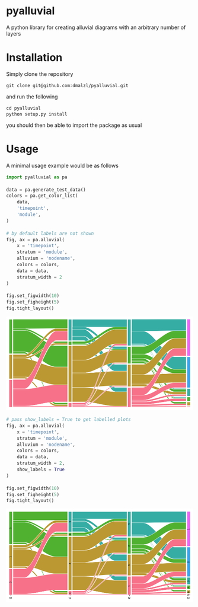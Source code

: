 # pyalluvial
A python library for creating alluvial diagrams with an arbitrary number of layers

# Installation
Simply clone the repository
```commandline
git clone git@github.com:dmalzl/pyalluvial.git
```
and run the following
```commandline
cd pyalluvial
python setup.py install
```
you should then be able to import the package as usual

# Usage
A minimal usage example would be as follows
```python
import pyalluvial as pa

data = pa.generate_test_data()
colors = pa.get_color_list(
    data,
    'timepoint',
    'module',
)

# by default labels are not shown
fig, ax = pa.alluvial(
    x = 'timepoint',
    stratum = 'module',
    alluvium = 'nodename',
    colors = colors,
    data = data,
    stratum_width = 2
)

fig.set_figwidth(10)
fig.set_figheight(5)
fig.tight_layout()
```
![](/example/without_labels.png)
```python
# pass show_labels = True to get labelled plots
fig, ax = pa.alluvial(
    x = 'timepoint',
    stratum = 'module',
    alluvium = 'nodename',
    colors = colors,
    data = data,
    stratum_width = 2,
    show_labels = True
)

fig.set_figwidth(10)
fig.set_figheight(5)
fig.tight_layout()
```
![](/example/with_labels.png)

